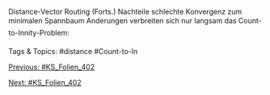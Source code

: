 Distance-Vector Routing (Forts.)
Nachteile
schlechte Konvergenz zum minimalen Spannbaum
Anderungen verbreiten sich nur langsam
das Count-to-Innity-Problem:

   Tags & Topics:
   #distance
   #Count-to-In

[Previous: #KS_Folien_402](KS_Folien_402.md)

[Next: #KS_Folien_402](KS_Folien_402.md)